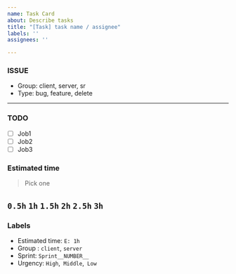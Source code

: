 ```yaml
---
name: Task Card
about: Describe tasks
title: "[Task] task name / assignee"
labels: ''
assignees: ''

---
```


### ISSUE
- Group: client, server, sr
- Type: bug, feature, delete
---
### TODO
 - [ ] Job1
 - [ ] Job2
 - [ ] Job3

### Estimated time
> Pick one

```0.5h```
```1h```
```1.5h```
```2h```
```2.5h```
```3h```
---
### Labels
- Estimated time: ```E: 1h```
- Group : ```client```, ```server```
- Sprint: ```Sprint__NUMBER__```
- Urgency: ```High```,``` Middle```,``` Low```
